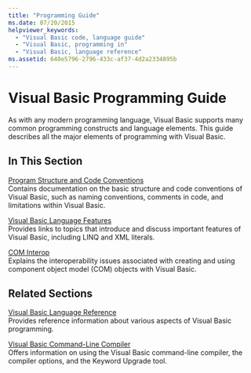 ```yaml
---
title: "Programming Guide"
ms.date: 07/20/2015
helpviewer_keywords: 
  - "Visual Basic code, language guide"
  - "Visual Basic, programming in"
  - "Visual Basic, language reference"
ms.assetid: 640e5796-2796-433c-af37-4d2a2334895b
---
```

# Visual Basic Programming Guide
As with any modern programming language, Visual Basic supports many common programming constructs and language elements. This guide describes all the major elements of programming with Visual Basic.  
  
## In This Section  
 [Program Structure and Code Conventions](program-structure/program-structure-and-code-conventions.md)  
 Contains documentation on the basic structure and code conventions of Visual Basic, such as naming conventions, comments in code, and limitations within Visual Basic.  
  
 [Visual Basic Language Features](language-features/index.md)  
 Provides links to topics that introduce and discuss important features of Visual Basic, including LINQ and XML literals.  
  
 [COM Interop](com-interop/index.md)  
 Explains the interoperability issues associated with creating and using component object model (COM) objects with Visual Basic.  
  
## Related Sections  
 [Visual Basic Language Reference](../language-reference/index.md)  
 Provides reference information about various aspects of Visual Basic programming.  
  
 [Visual Basic Command-Line Compiler](../reference/command-line-compiler/index.md)  
 Offers information on using the Visual Basic command-line compiler, the compiler options, and the Keyword Upgrade tool.
